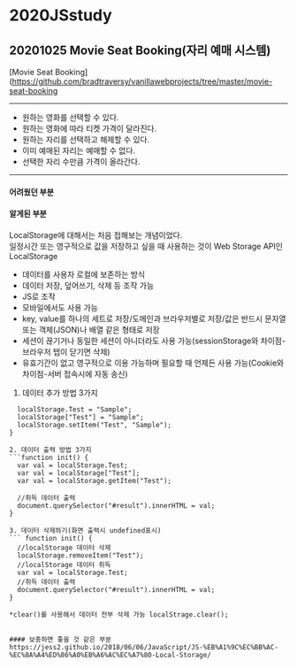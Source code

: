 # 2020JSstudy


## 20201025 Movie Seat Booking(자리 예매 시스템)
[Movie Seat Booking](https://github.com/bradtraversy/vanillawebprojects/tree/master/movie-seat-booking

---------------------------------------------------------------------------------------------------------
* 원하는 영화를 선택할 수 있다.  
* 원하는 영화에 따라 티켓 가격이 달라진다.  
* 원하는 자리를 선택하고 해제할 수 있다.  
* 이미 예매된 자리는 예매할 수 없다.  
* 선택한 자리 수만큼 가격이 올라간다.  

---------------------------------------------------------------------------------------------------------
#### 어려웠던 부분

#### 알게된 부분
  LocalStorage에 대해서는 처음 접해보는 개념이었다.  
  일정시간 또는 영구적으로 값을 저장하고 싶을 때 사용하는 것이 Web Storage API인 LocalStorage
  * 데이터를 사용자 로컬에 보존하는 방식
  * 데이터 저장, 덮어쓰기, 삭제 등 조작 가능
  * JS로 조작
  * 모바일에서도 사용 가능
  * key, value를 하나의 세트로 저장/도메인과 브라우저별로 저장/값은 반드시 문자열 또는 객체(JSON)나 배열 같은 형태로 저장
  * 세션이 끊기거나 동일한 세션이 아니더라도 사용 가능(sessionStorage와 차이점-브라우저 탭이 닫기면 삭제)
  * 유효기간이 없고 영구적으로 이용 가능하며 필요할 때 언제든 사용 가능(Cookie와 차이점-서버 접속시에 자동 송신)
  
  1. 데이터 추가 방법 3가지  
  ```function init() { //key, value  
	localStorage.Test = "Sample";  
	localStorage["Test"] = "Sample";  
	localStorage.setItem("Test", "Sample");  
  }
  
  2. 데이터 출력 방법 3가지  
  ```function init() {  
	var val = localStorage.Test;  
	var val = localStorage["Test"];  
	var val = localStorage.getItem("Test");  

	//취득 데이터 출력
	document.querySelector("#result").innerHTML = val;
  }
  
  3. 데이터 삭제하기(화면 출력시 undefined표시)  
 ``` function init() {
	//localStorage 데이터 삭제  
	localStorage.removeItem("Test");   
	//localStorage 데이터 취득  
	var val = localStorage.Test;  
	//취득 데이터 출력  
	document.querySelector("#result").innerHTML = val;  
  }
  
  *clear()를 사용해서 데이터 전부 삭제 가능 localStrage.clear();
  
  
#### 보충하면 좋을 것 같은 부분  
 https://jess2.github.io/2018/06/06/JavaScript/JS-%EB%A1%9C%EC%BB%AC-%EC%8A%A4%ED%86%A0%EB%A6%AC%EC%A7%80-Local-Storage/

